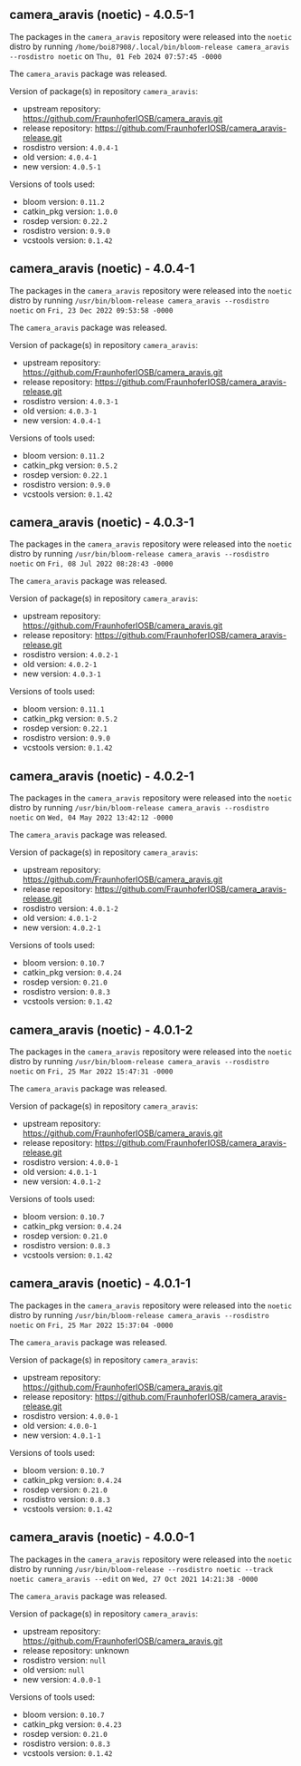 ## camera_aravis (noetic) - 4.0.5-1

The packages in the `camera_aravis` repository were released into the `noetic` distro by running `/home/boi87908/.local/bin/bloom-release camera_aravis --rosdistro noetic` on `Thu, 01 Feb 2024 07:57:45 -0000`

The `camera_aravis` package was released.

Version of package(s) in repository `camera_aravis`:

- upstream repository: https://github.com/FraunhoferIOSB/camera_aravis.git
- release repository: https://github.com/FraunhoferIOSB/camera_aravis-release.git
- rosdistro version: `4.0.4-1`
- old version: `4.0.4-1`
- new version: `4.0.5-1`

Versions of tools used:

- bloom version: `0.11.2`
- catkin_pkg version: `1.0.0`
- rosdep version: `0.22.2`
- rosdistro version: `0.9.0`
- vcstools version: `0.1.42`


## camera_aravis (noetic) - 4.0.4-1

The packages in the `camera_aravis` repository were released into the `noetic` distro by running `/usr/bin/bloom-release camera_aravis --rosdistro noetic` on `Fri, 23 Dec 2022 09:53:58 -0000`

The `camera_aravis` package was released.

Version of package(s) in repository `camera_aravis`:

- upstream repository: https://github.com/FraunhoferIOSB/camera_aravis.git
- release repository: https://github.com/FraunhoferIOSB/camera_aravis-release.git
- rosdistro version: `4.0.3-1`
- old version: `4.0.3-1`
- new version: `4.0.4-1`

Versions of tools used:

- bloom version: `0.11.2`
- catkin_pkg version: `0.5.2`
- rosdep version: `0.22.1`
- rosdistro version: `0.9.0`
- vcstools version: `0.1.42`


## camera_aravis (noetic) - 4.0.3-1

The packages in the `camera_aravis` repository were released into the `noetic` distro by running `/usr/bin/bloom-release camera_aravis --rosdistro noetic` on `Fri, 08 Jul 2022 08:28:43 -0000`

The `camera_aravis` package was released.

Version of package(s) in repository `camera_aravis`:

- upstream repository: https://github.com/FraunhoferIOSB/camera_aravis.git
- release repository: https://github.com/FraunhoferIOSB/camera_aravis-release.git
- rosdistro version: `4.0.2-1`
- old version: `4.0.2-1`
- new version: `4.0.3-1`

Versions of tools used:

- bloom version: `0.11.1`
- catkin_pkg version: `0.5.2`
- rosdep version: `0.22.1`
- rosdistro version: `0.9.0`
- vcstools version: `0.1.42`


## camera_aravis (noetic) - 4.0.2-1

The packages in the `camera_aravis` repository were released into the `noetic` distro by running `/usr/bin/bloom-release camera_aravis --rosdistro noetic` on `Wed, 04 May 2022 13:42:12 -0000`

The `camera_aravis` package was released.

Version of package(s) in repository `camera_aravis`:

- upstream repository: https://github.com/FraunhoferIOSB/camera_aravis.git
- release repository: https://github.com/FraunhoferIOSB/camera_aravis-release.git
- rosdistro version: `4.0.1-2`
- old version: `4.0.1-2`
- new version: `4.0.2-1`

Versions of tools used:

- bloom version: `0.10.7`
- catkin_pkg version: `0.4.24`
- rosdep version: `0.21.0`
- rosdistro version: `0.8.3`
- vcstools version: `0.1.42`


## camera_aravis (noetic) - 4.0.1-2

The packages in the `camera_aravis` repository were released into the `noetic` distro by running `/usr/bin/bloom-release camera_aravis --rosdistro noetic` on `Fri, 25 Mar 2022 15:47:31 -0000`

The `camera_aravis` package was released.

Version of package(s) in repository `camera_aravis`:

- upstream repository: https://github.com/FraunhoferIOSB/camera_aravis.git
- release repository: https://github.com/FraunhoferIOSB/camera_aravis-release.git
- rosdistro version: `4.0.0-1`
- old version: `4.0.1-1`
- new version: `4.0.1-2`

Versions of tools used:

- bloom version: `0.10.7`
- catkin_pkg version: `0.4.24`
- rosdep version: `0.21.0`
- rosdistro version: `0.8.3`
- vcstools version: `0.1.42`


## camera_aravis (noetic) - 4.0.1-1

The packages in the `camera_aravis` repository were released into the `noetic` distro by running `/usr/bin/bloom-release camera_aravis --rosdistro noetic` on `Fri, 25 Mar 2022 15:37:04 -0000`

The `camera_aravis` package was released.

Version of package(s) in repository `camera_aravis`:

- upstream repository: https://github.com/FraunhoferIOSB/camera_aravis.git
- release repository: https://github.com/FraunhoferIOSB/camera_aravis-release.git
- rosdistro version: `4.0.0-1`
- old version: `4.0.0-1`
- new version: `4.0.1-1`

Versions of tools used:

- bloom version: `0.10.7`
- catkin_pkg version: `0.4.24`
- rosdep version: `0.21.0`
- rosdistro version: `0.8.3`
- vcstools version: `0.1.42`


## camera_aravis (noetic) - 4.0.0-1

The packages in the `camera_aravis` repository were released into the `noetic` distro by running `/usr/bin/bloom-release --rosdistro noetic --track noetic camera_aravis --edit` on `Wed, 27 Oct 2021 14:21:38 -0000`

The `camera_aravis` package was released.

Version of package(s) in repository `camera_aravis`:

- upstream repository: https://github.com/FraunhoferIOSB/camera_aravis.git
- release repository: unknown
- rosdistro version: `null`
- old version: `null`
- new version: `4.0.0-1`

Versions of tools used:

- bloom version: `0.10.7`
- catkin_pkg version: `0.4.23`
- rosdep version: `0.21.0`
- rosdistro version: `0.8.3`
- vcstools version: `0.1.42`
